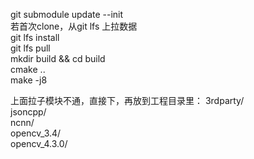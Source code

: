 git submodule update --init  
若首次clone，从git lfs 上拉数据  
git lfs install  
git lfs pull  
mkdir build && cd build  
cmake ..  
make -j8  


上面拉子模块不通，直接下，再放到工程目录里：
3rdparty/  
   jsoncpp/  
   ncnn/  
   opencv_3.4/  
   opencv_4.3.0/  
  
